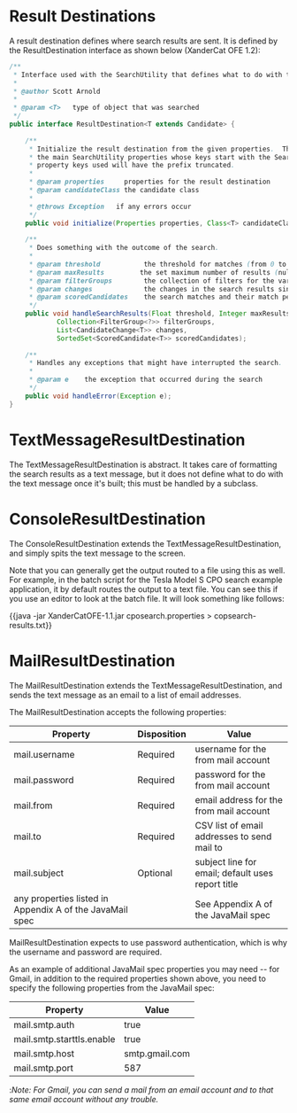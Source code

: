 # Result Destinations

A result destination defines where search results are sent.  It is defined by the ResultDestination interface as shown below (XanderCat OFE 1.2):

```java
/**
 * Interface used with the SearchUtility that defines what to do with the search results.
 * 
 * @author Scott Arnold
 *
 * @param <T>   type of object that was searched
 */
public interface ResultDestination<T extends Candidate> {
	
	/**
	 * Initialize the result destination from the given properties.  The properties will be a subset of
	 * the main SearchUtility properties whose keys start with the SearchUtility.RESULT_DESTINATION_PROPERTY_PREFIX;
	 * property keys used will have the prefix truncated.
	 * 
	 * @param properties     properties for the result destination
	 * @param candidateClass the candidate class
	 * 
	 * @throws Exception   if any errors occur
	 */	
	public void initialize(Properties properties, Class<T> candidateClass) throws Exception;
	
	/**
	 * Does something with the outcome of the search.
	 * 
	 * @param threshold           the threshold for matches (from 0 to 1; a percentage; null for no threshold)
	 * @param maxResults         the set maximum number of results (null for no maximum)
	 * @param filterGroups        the collection of filters for the various fields
	 * @param changes             the changes in the search results since the last run of the search
	 * @param scoredCandidates    the search matches and their match percentages
	 */
	public void handleSearchResults(Float threshold, Integer maxResults, 
			Collection<FilterGroup<?>> filterGroups, 
			List<CandidateChange<T>> changes, 
			SortedSet<ScoredCandidate<T>> scoredCandidates);
	
	/**
	 * Handles any exceptions that might have interrupted the search.  
	 * 
	 * @param e    the exception that occurred during the search
	 */
	public void handleError(Exception e);
}
```

# TextMessageResultDestination

The TextMessageResultDestination is abstract.  It takes care of formatting the search results as a text message, but it does not define what to do with the text message once it's built; this must be handled by a subclass.

# ConsoleResultDestination

The ConsoleResultDestination extends the TextMessageResultDestination, and simply spits the text message to the screen.  

Note that you can generally get the output routed to a file using this as well.  For example, in the batch script for the Tesla Model S CPO search example application, it by default routes the output to a text file.  You can see this if you use an editor to look at the batch file.  It will look something like follows:

{{java -jar XanderCatOFE-1.1.jar cposearch.properties > copsearch-results.txt}}

# MailResultDestination

The MailResultDestination extends the TextMessageResultDestination, and sends the text message as an email to a list of email addresses.

The MailResultDestination accepts the following properties:

| Property | Disposition | Value |
| --- | --- | --- |
| mail.username | Required | username for the from mail account |
| mail.password | Required | password for the from mail account |
| mail.from | Required | email address for the from mail account |
| mail.to | Required | CSV list of email addresses to send mail to |
| mail.subject | Optional | subject line for email; default uses report title |
| any properties listed in Appendix A of the JavaMail spec | | See Appendix A of the JavaMail spec |

MailResultDestination expects to use password authentication, which is why the username and password are required.

As an example of additional JavaMail spec properties you may need -- for Gmail, in addition to the required properties shown above, you need to specify the following properties from the JavaMail spec:

| Property | Value |
| --- | --- |
| mail.smtp.auth | true |
| mail.smtp.starttls.enable | true |
| mail.smtp.host | smtp.gmail.com |
| mail.smtp.port | 587 |

:_Note:  For Gmail, you can send a mail from an email account and to that same email account without any trouble._


